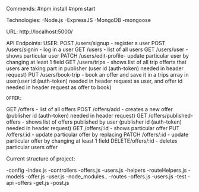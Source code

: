 Commends:
#npm install
#npm start 

Technologies:
-Node.js
-ExpressJS
-MongoDB
-mongoose

URL: http://localhost:5000/

API Endpoints:
    USER:
POST  /users/signup      - register a user
POST  /users/signin      - log in a user
GET   /users             - list of all users
GET   /users/user        - shows particular user
PATCH /users/edit-profile- update particular user by changing at least 1 field
GET   /users/trips       - shows list of all trip offerts that users are taking part in publisher (user id (auth-token) needed in header request)
PUT   /users/book-trip   - book an offer and save it in a trips array in user(user id (auth-token) needed in header request as user, and offer id needed in  header request as offer to book)
    
    OFFER:
GET   /offers             - list of all offers
POST  /offers/add         - creates a new offer (publisher id (auth-token) needed in header request)
GET   /offers/published-offers - shows list of offers published by user (publisher id (auth-token) needed in header request)
GET   /offers/:id         - shows particular offer
PUT   /offers/:id         - update particular offer by replacing
PATCH /offers/:id         - update particular offer by changing at least 1 field
DELETE/offers/:id         - deletes particular users offer

Current structure of project:

-config
    -index.js
-controllers
    -offers.js
    -users.js
-helpers
    -routeHelpers.js
-models
    -offer.js
    -user.js
-node_modules..
-routes
    -offers.js
    -users.js
-test
    -api
        -offers
            -get.js
            -post.js




